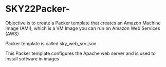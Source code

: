 # SKY22Packer-

Objective is to create a Packer template that creates an Amazon Machine Image (AMI), which is a VM Image you can run on Amazon Web Services (AWS)

Packer template is called sky_web_srv.json

This Packer template configures the Apache web server and is used to install software in images
